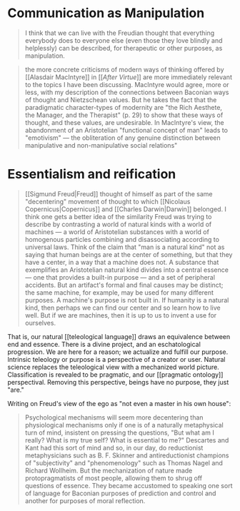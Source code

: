 # Communication as Manipulation
> I think that we can live with the Freudian thought that everything everybody does to everyone else (even those they love blindly and helplessly) can be described, for therapeutic or other purposes, as manipulation.

> the more concrete criticisms of modern ways of thinking offered by [[Alasdair MacIntyre]] in [[_After Virtue_]] are more immediately relevant to the topics I have been discussing. MacIntyre would agree, more or less, with my description of the connections between Baconian ways of thought and Nietzschean values. But he takes the fact that the paradigmatic character-types of modernity are "the Rich Aesthete, the Manager, and the Therapist" (p. 29) to show that these ways of thought, and these values, are undesirable. In Maclntyre's view, the abandonment of an Aristotelian "functional concept of man" leads to "emotivism" — the obliteration of any genuine distinction between manipulative and non-manipulative social relations"

# Essentialism and reification

> [[Sigmund Freud|Freud]] thought of himself as part of the same "decentering" movement of thought to which [[Nicolaus Copernicus|Copernicus]] and [[Charles Darwin|Darwin]] belonged. I think one gets a better idea of the similarity Freud was trying to describe by contrasting a world of natural kinds with a world of machines — a world of Aristotelian substances with a world of homogenous particles combining and disassociating according to universal laws. Think of the claim that "man is a natural kind" not as saying that human beings are at the center of something, but that they have a center, in a way that a machine does not. A substance that exemplifies an Aristotelian natural kind divides into a central essence — one that provides a built-in purpose — and a set of peripheral accidents. But an artifact's formal and final causes may be distinct; the same machine, for example, may be used for many different purposes. A machine's purpose is not built in. If humanity is a natural kind, then perhaps we can find our center and so learn how to live well. But if we are machines, then it is up to us to invent a use for ourselves.

That is, our natural [[teleological language]] draws an equivalence between end and essence. There is a divine project, and an eschatological progression. We are here for a reason; we actualize and fulfill our purpose. Intrinsic teleology or purpose is a perspective of a creator or user. Natural science replaces the teleological view with a mechanized world picture. Classification is revealed to be pragmatic, and our [[pragmatic ontology]] perspectival. Removing this perspective, beings have no purpose, they just "are."

Writing on Freud's view of the ego as "not even a master in his own house":
> Psychological mechanisms will seem more decentering than physiological mechanisms only if one is of a naturally metaphysical turn of mind, insistent on pressing the questions, "But what am I really? What is my true self? What is essential to me?" Descartes and Kant had this sort of mind and so, in our day, do reductionist metaphysicians such as B. F. Skinner and antireductionist champions of "subjectivity" and "phenomenology" such as Thomas Nagel and Richard Wollheim. But the mechanization of nature made protopragmatists of most people, allowing them to shrug off questions of essence. They became accustomed to speaking one sort of language for Baconian purposes of prediction and control and another for purposes of moral reflection.
